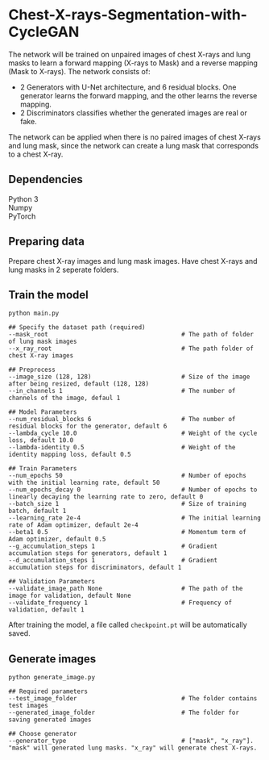 # Chest-X-rays-Segmentation-with-CycleGAN

The network will be trained on unpaired images of chest X-rays and lung masks to learn a forward mapping (X-rays to Mask) and a reverse mapping (Mask to X-rays). The network consists of:
* 2 Generators with U-Net architecture, and 6 residual blocks. One generator learns the forward mapping, and the other learns the reverse mapping.
* 2 Discriminators classifies whether the generated images are real or fake. <br/>

The network can be applied when there is no paired images of chest X-rays and lung mask, since the network can create a lung mask that corresponds to a chest X-ray.

## Dependencies
Python 3 <br/>
Numpy <br/>
PyTorch <br/>

## Preparing data
Prepare chest X-ray images and lung mask images. Have chest X-rays and lung masks in 2 seperate folders.

## Train the model
```
python main.py

## Specify the dataset path (required)
--mask_root                                     # The path of folder of lung mask images
--x_ray_root                                    # The path folder of chest X-ray images

## Preprocess 
--image_size (128, 128)                         # Size of the image after being resized, default (128, 128)
--in_channels 1                                 # The number of channels of the image, defaul 1

## Model Parameters
--num_residual_blocks 6                         # The number of residual blocks for the generator, default 6
--lambda_cycle 10.0                             # Weight of the cycle loss, default 10.0
--lambda-identity 0.5                           # Weight of the identity mapping loss, default 0.5

## Train Parameters 
--num_epochs 50                                 # Number of epochs with the initial learning rate, default 50
--num_epochs_decay 0                            # Number of epochs to linearly decaying the learning rate to zero, default 0
--batch_size 1                                  # Size of training batch, default 1
--learning_rate 2e-4                            # The initial learning rate of Adam optimizer, default 2e-4
--beta1 0.5                                     # Momentum term of Adam optimizer, default 0.5
--g_accumulation_steps 1                        # Gradient accumulation steps for generators, default 1
--d_accumulation_steps 1                        # Gradient accumulation steps for discriminators, default 1

## Validation Parameters
--validate_image_path None                      # The path of the image for validation, default None
--validate_frequency 1                          # Frequency of validation, default 1
```

After training the model, a file called `checkpoint.pt` will be automatically saved.

## Generate images
```
python generate_image.py

## Required parameters
--test_image_folder                             # The folder contains test images
--generated_image_folder                        # The folder for saving generated images

## Choose generator
--generator_type                                # ["mask", "x_ray"]. "mask" will generated lung masks. "x_ray" will generate chest X-rays.






